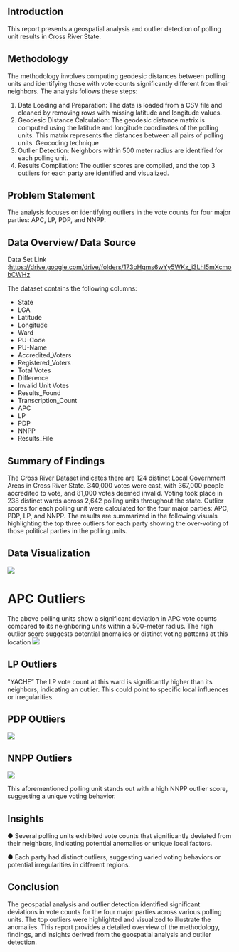 ## Introduction
This report presents a geospatial analysis and outlier detection of polling unit results in Cross River State.

## Methodology
The methodology involves computing geodesic distances between polling units and identifying those with vote counts significantly different from their neighbors.
The analysis follows these steps:
1. Data Loading and Preparation: The data is loaded from a CSV file and cleaned by removing rows with missing latitude and longitude values.
2. Geodesic Distance Calculation: The geodesic distance matrix is computed using the latitude and longitude coordinates of the polling units. This matrix represents the distances between all pairs of polling units.  Geocoding technique
3. Outlier Detection: Neighbors within 500 meter radius are identified for each polling unit. 
4. Results Compilation: The outlier scores are compiled, and the top 3 outliers for each party are identified and visualized.
   
## Problem Statement
 The analysis focuses on identifying outliers in the vote counts for four major parties: APC, LP, PDP, and NNPP. 
 
## Data Overview/ Data Source
Data Set Link :https://drive.google.com/drive/folders/173oHgms6wYy5WKz_i3Lhl5mXcmobCWHz

The dataset contains the following columns:
- State
- LGA
- Latitude
- Longitude
- Ward
- PU-Code
- PU-Name
- Accredited_Voters
- Registered_Voters
- Total Votes
- Difference
- Invalid Unit Votes
- Results_Found
- Transcription_Count
- APC
- LP
- PDP
- NNPP
- Results_File

## Summary of Findings
The Cross River Dataset indicates there are 124 distinct Local Government Areas in Cross River State. 340,000 votes were cast, with 367,000 people accredited to vote, and 81,000 votes deemed invalid. Voting took place in 238 distinct wards across 2,642 polling units throughout the state. Outlier scores for each polling unit were calculated for the four major parties: APC, PDP, LP, and NNPP. The results are summarized in the following visuals highlighting the top three outliers for each party showing the over-voting of those political parties in the polling units.
## Data Visualization
![](APC.png)
# APC Outliers
 The above polling units show a significant deviation in APC vote counts compared to its neighboring units within a 500-meter radius. The high outlier score suggests potential anomalies or distinct voting patterns at this location
 ![](LP.png)
 
 ## LP Outliers
 "YACHE” The LP vote count at this ward is significantly higher than its neighbors, indicating an outlier. This could point to specific local influences or irregularities.
 
 ## PDP OUtliers
 ![](PDP.png)
 
 ## NNPP Outliers
 ![](NNPP.png)
 
 This aforementioned polling unit stands out with a high NNPP outlier score, suggesting a unique voting behavior.

##   Insights
●	Several polling units exhibited vote counts that significantly deviated from their neighbors, indicating potential anomalies or unique local factors.

●	 Each party had distinct outliers, suggesting varied voting behaviors or potential irregularities in different regions.

## Conclusion
The geospatial analysis and outlier detection identified significant deviations in vote counts for the four major parties across various polling units. The top outliers were highlighted and visualized to illustrate the anomalies. This report provides a detailed overview of the methodology, findings, and insights derived from the geospatial analysis and outlier detection.

